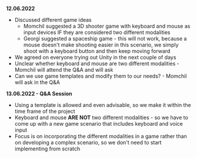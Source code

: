 **12.06.2022**
- Discussed different game ideas
  - Momchil suggested a 3D shooter game with keyboard and mouse as input devices IF they are considered two different modalities
  - Georgi suggested a spaceship game - this will not work, because a mouse doesn't make shooting easier in this scenario, we simply shoot with a keyboard button and then keep moving forward
- We agreed on everyone trying out Unity in the next couple of days
- Unclear whether keyboard and mouse are two different modalities - Momchil will attend the Q&A and will ask
- Can we use game templates and modify them to our needs? - Momchil will ask in the Q&A

**13.06.2022 - Q&A Session**
- Using a template is allowed and even advisable, so we make it within the time frame of the project
- Keyboard and mouse **ARE NOT** two different modalities - so we have to come up with a new game scenario that includes keyboard and voice input
- Focus is on incorporating the different modalities in a game rather than on developing a complex scenario, so we don't need to start implementing from scratch
